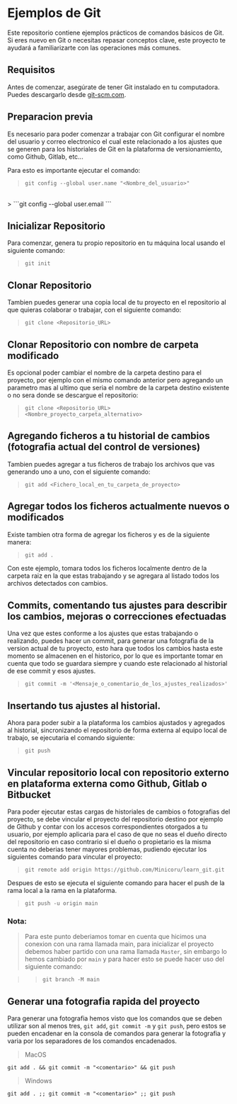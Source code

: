 # Ejemplos de Git

Este repositorio contiene ejemplos prácticos de comandos básicos de Git. Si eres nuevo en Git o necesitas repasar conceptos clave, este proyecto te ayudará a familiarizarte con las operaciones más comunes.

## Requisitos

Antes de comenzar, asegúrate de tener Git instalado en tu computadora. Puedes descargarlo desde [git-scm.com](https://git-scm.com/).

## Preparacion previa

Es necesario para poder comenzar a trabajar con Git configurar el nombre del usuario y correo electronico el cual este relacionado a los ajustes que se generen para los historiales de Git en la plataforma de versionamiento, como Github, Gitlab, etc...

Para esto es importante ejecutar el comando:

> ```git config --global user.name "<Nombre_del_usuario>"```
<br>
> ```git config --global user.email <Mail_usuario>```

## Inicializar Repositorio

Para comenzar, genera tu propio repositorio en tu máquina local usando el siguiente comando:

> ```git init```

## Clonar Repositorio

Tambien puedes generar una copia local de tu proyecto en el repositorio al que quieras colaborar o trabajar, con el siguiente comando:

> ```git clone <Repositorio_URL>```

## Clonar Repositorio con nombre de carpeta modificado 

Es opcional poder cambiar el nombre de la carpeta destino para el proyecto, por ejemplo con el mismo comando anterior pero agregando un parametro mas al ultimo que seria el nombre de la carpeta destino existente o no sera donde se descargue el repositorio:

> ```git clone <Repositorio_URL> <Nombre_proyecto_carpeta_alternativo>```

## Agregando ficheros a tu historial de cambios (fotografia actual del control de versiones)

Tambien puedes agregar a tus ficheros de trabajo los archivos que vas generando uno a uno, con el siguiente comando:

> ```git add <Fichero_local_en_tu_carpeta_de_proyecto>```

## Agregar todos los ficheros actualmente nuevos o modificados

Existe tambien otra forma de agregar los ficheros y es de la siguiente manera:

> ```git add .```

Con este ejemplo, tomara todos los ficheros localmente dentro de la carpeta raiz en la que estas trabajando y se agregara al listado todos los archivos detectados con cambios.

## Commits, comentando tus ajustes para describir los cambios, mejoras o correcciones efectuadas

Una vez que estes conforme a los ajustes que estas trabajando o realizando, puedes hacer un commit, para generar una fotografia de la version actual de tu proyecto, esto hara que todos los cambios hasta este momento se almacenen en el historico, por lo que es importante tomar en cuenta que todo se guardara siempre y cuando este relacionado al historial de ese commit y esos ajustes.

> ```git commit -m '<Mensaje_o_comentario_de_los_ajustes_realizados>'```

## Insertando tus ajustes al historial.

Ahora para poder subir a la plataforma los cambios ajustados y agregados al historial, sincronizando el repositorio de forma externa al equipo local de trabajo, se ejecutaria el comando siguiente:

> ```git push```

## Vincular repositorio local con repositorio externo en plataforma externa como Github, Gitlab o Bitbucket

Para poder ejecutar estas cargas de historiales de cambios o fotografias del proyecto, se debe vincular el proyecto del repositorio destino por ejemplo de Github y contar con los accesos correspondientes otorgados a tu usuario, por ejemplo aplicaria para el caso de que no seas el dueño directo del repositorio en caso contrario si el dueño o propietario es la misma cuenta no deberias tener mayores problemas, pudiendo ejecutar los siguientes comando para vincular el proyecto:

> ```git remote add origin https://github.com/Minicoru/learn_git.git```

Despues de esto se ejecuta el siguiente comando para hacer el push de la rama local a la rama en la plataforma.

> ```git push -u origin main```

### Nota:

>Para este punto deberiamos tomar en cuenta que hicimos una conexion con una rama llamada main, para inicializar el proyecto debemos haber partido con una rama llamada ```Master```, sin embargo lo hemos cambiado por ```main``` y para hacer esto se puede hacer uso del siguiente comando:

>> ```git branch -M main```

## Generar una fotografia rapida del proyecto

Para generar una fotografia hemos visto que los comandos que se deben utilizar son al menos tres, ```git add```, ```git commit -m``` y ```git push```, pero estos se pueden encadenar en la consola de comandos para generar la fotografia y varia por los separadores de los comandos encadenados.

> MacOS

```git add . && git commit -m "<comentario>" && git push```

> Windows

```git add . ;; git commit -m "<comentario>" ;; git push```

